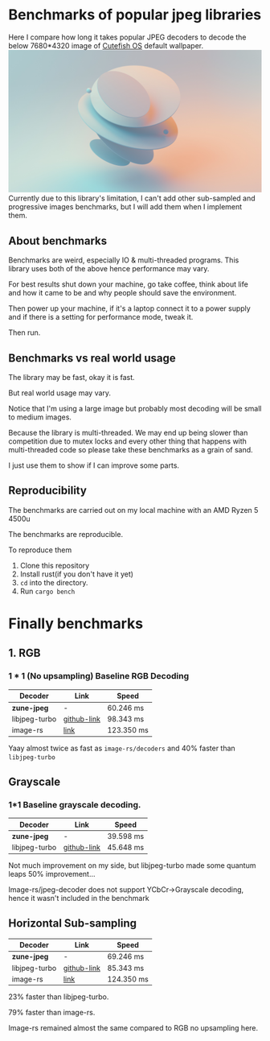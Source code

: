 # Benchmarks of popular jpeg libraries


Here I compare how long it takes popular JPEG decoders to decode the below 7680*4320 image
of [Cutefish OS](https://en.cutefishos.com/) default wallpaper.
![img](benches/images/speed_bench.jpg)
Currently due to this library's limitation, I can't add other sub-sampled and progressive images benchmarks, but
I will add them when I implement them.

## About benchmarks
Benchmarks are weird, especially IO  & multi-threaded programs.
This library uses both of the above hence performance may vary.

For best results shut down your machine, go take coffee, think about life and 
how it came to be and why people should save the environment.

Then power up your machine, if it's a laptop connect it to a power supply and 
if there is a setting for performance mode, tweak it. 

Then run.

## Benchmarks vs real world usage
The library may be fast, okay it is fast.

But real world usage may vary.

Notice that I'm using a large image but probably most
decoding will be small to medium images.

Because the library is multi-threaded. We may end up being
slower than competition due to mutex locks and every other thing
that happens with multi-threaded code so please take these benchmarks as a grain of sand.

I just use them to show if I can improve some parts.


## Reproducibility
The benchmarks are carried out on my local machine with an AMD Ryzen 5 4500u

The benchmarks are reproducible. 

To reproduce them
1. Clone this repository
2. Install rust(if you don't have it yet)
3. `cd` into the directory. 
4. Run `cargo bench`

# Finally benchmarks

## 1. RGB

### 1 * 1 (No upsampling) Baseline RGB Decoding

|Decoder | Link | Speed|
|--------|-------|-----|
|**zune-jpeg**|- | 60.246 ms |
|libjpeg-turbo| [github-link]|98.343 ms|
|image-rs| [link] |123.350 ms |


Yaay almost twice as fast as `image-rs/decoders` and 40% faster than `libjpeg-turbo`

## Grayscale
### 1*1 Baseline grayscale decoding.

|Decoder | Link | Speed|
|--------|-------|-----|
|**zune-jpeg**|- | 39.598 ms |
|libjpeg-turbo| [github-link]|45.648 ms|
 
Not much improvement on my side, but libjpeg-turbo made some quantum leaps 50% improvement...

Image-rs/jpeg-decoder does not support YCbCr->Grayscale decoding, hence it wasn't included in the benchmark


## Horizontal Sub-sampling

|Decoder | Link | Speed|
|--------|-------|-----|
|**zune-jpeg**|- | 69.246 ms |
|libjpeg-turbo| [github-link]|85.343 ms|
|image-rs| [link] |124.350 ms |

23% faster than libjpeg-turbo.

79% faster than image-rs.


Image-rs remained almost the same compared to RGB no upsampling here.


[github-link]:https://github.com/libjpeg-turbo/libjpeg-turbo
[link]:https://github.com/image-rs/jpeg-decoder